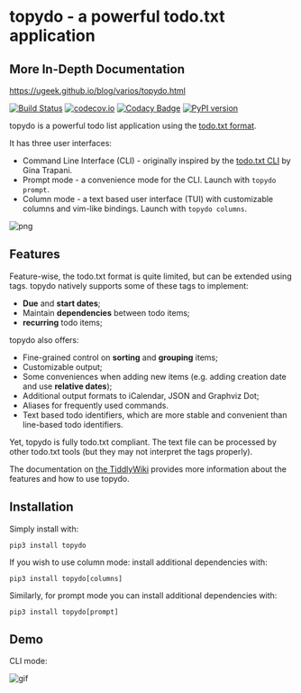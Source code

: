topydo - a powerful todo.txt application
========================================

More In-Depth Documentation
---------------------------
https://ugeek.github.io/blog/varios/topydo.html

[![Build Status](https://travis-ci.org/topydo/topydo.svg?branch=master)](https://travis-ci.org/topydo/topydo) [![codecov.io](https://codecov.io/github/topydo/topydo/coverage.svg?branch=master)](https://codecov.io/github/topydo/topydo?branch=master) [![Codacy Badge](https://api.codacy.com/project/badge/Grade/2957b80fffa0460bbb0e1ff7948f0ee7)](https://www.codacy.com/app/bram85/topydo?utm_source=github.com&amp;utm_medium=referral&amp;utm_content=bram85/topydo&amp;utm_campaign=Badge_Grade) [![PyPI version](https://badge.fury.io/py/topydo.svg)](https://badge.fury.io/py/topydo)

topydo is a powerful todo list application using the [todo.txt format][1].

It has three user interfaces:

* Command Line Interface (CLI) - originally inspired by the [todo.txt CLI][2]
  by Gina Trapani.
* Prompt mode - a convenience mode for the CLI. Launch with `topydo prompt`.
* Column mode - a text based user interface (TUI) with customizable columns and
  vim-like bindings. Launch with `topydo columns`.

![png][6]

Features
--------

Feature-wise, the todo.txt format is quite limited, but can be extended using
tags. topydo natively supports some of these tags to implement:

* **Due** and **start dates**;
* Maintain **dependencies** between todo items;
* **recurring** todo items;

topydo also offers:

* Fine-grained control on **sorting** and **grouping** items;
* Customizable output;
* Some conveniences when adding new items (e.g. adding creation date and use
  **relative dates**);
* Additional output formats to iCalendar, JSON and Graphviz Dot;
* Aliases for frequently used commands.
* Text based todo identifiers, which are more stable and convenient than
  line-based todo identifiers.

Yet, topydo is fully todo.txt compliant. The text file can be processed by
other todo.txt tools (but they may not interpret the tags properly).

The documentation on [the TiddlyWiki][4] provides more information about the
features and how to use topydo.

Installation
------------

Simply install with:

    pip3 install topydo

If you wish to use column mode: install additional dependencies with:

    pip3 install topydo[columns]

Similarly, for prompt mode you can install additional dependencies with:

    pip3 install topydo[prompt]

Demo
----

CLI mode:

![gif][5]

[1]: https://github.com/ginatrapani/todo.txt-cli/wiki/The-Todo.txt-Format
[2]: https://github.com/ginatrapani/todo.txt-cli
[3]: https://github.com/bram85/todo.txt-tools
[4]: https://topydo.org/
[5]: https://raw.githubusercontent.com/topydo/topydo/master/docs/topydo.gif
[6]: https://raw.githubusercontent.com/topydo/topydo/master/docs/columns.png
